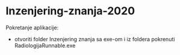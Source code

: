 # Inzenjering-znanja-2020

Pokretanje aplikacije:

- otvoriti folder Inzenjering znanja sa exe-om i iz foldera pokrenuti RadiologijaRunnable.exe

